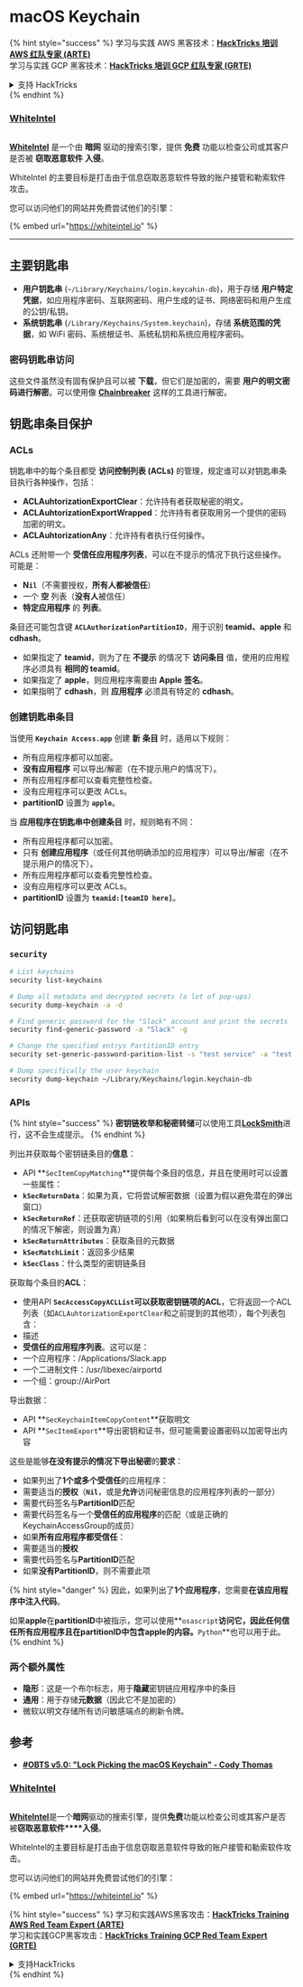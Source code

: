# macOS Keychain

{% hint style="success" %}
学习与实践 AWS 黑客技术：<img src="../../.gitbook/assets/arte.png" alt="" data-size="line">[**HackTricks 培训 AWS 红队专家 (ARTE)**](https://training.hacktricks.xyz/courses/arte)<img src="../../.gitbook/assets/arte.png" alt="" data-size="line">\
学习与实践 GCP 黑客技术：<img src="../../.gitbook/assets/grte.png" alt="" data-size="line">[**HackTricks 培训 GCP 红队专家 (GRTE)**<img src="../../.gitbook/assets/grte.png" alt="" data-size="line">](https://training.hacktricks.xyz/courses/grte)

<details>

<summary>支持 HackTricks</summary>

* 查看 [**订阅计划**](https://github.com/sponsors/carlospolop)!
* **加入** 💬 [**Discord 群组**](https://discord.gg/hRep4RUj7f) 或 [**Telegram 群组**](https://t.me/peass) 或 **关注** 我们的 **Twitter** 🐦 [**@hacktricks\_live**](https://twitter.com/hacktricks\_live)**.**
* **通过向** [**HackTricks**](https://github.com/carlospolop/hacktricks) 和 [**HackTricks Cloud**](https://github.com/carlospolop/hacktricks-cloud) GitHub 仓库提交 PR 分享黑客技巧。

</details>
{% endhint %}

### [WhiteIntel](https://whiteintel.io)

<figure><img src="../../.gitbook/assets/image (1227).png" alt=""><figcaption></figcaption></figure>

[**WhiteIntel**](https://whiteintel.io) 是一个由 **暗网** 驱动的搜索引擎，提供 **免费** 功能以检查公司或其客户是否被 **窃取恶意软件** **入侵**。

WhiteIntel 的主要目标是打击由于信息窃取恶意软件导致的账户接管和勒索软件攻击。

您可以访问他们的网站并免费尝试他们的引擎：

{% embed url="https://whiteintel.io" %}

***

## 主要钥匙串

* **用户钥匙串** (`~/Library/Keychains/login.keycahin-db`)，用于存储 **用户特定凭据**，如应用程序密码、互联网密码、用户生成的证书、网络密码和用户生成的公钥/私钥。
* **系统钥匙串** (`/Library/Keychains/System.keychain`)，存储 **系统范围的凭据**，如 WiFi 密码、系统根证书、系统私钥和系统应用程序密码。

### 密码钥匙串访问

这些文件虽然没有固有保护且可以被 **下载**，但它们是加密的，需要 **用户的明文密码进行解密**。可以使用像 [**Chainbreaker**](https://github.com/n0fate/chainbreaker) 这样的工具进行解密。

## 钥匙串条目保护

### ACLs

钥匙串中的每个条目都受 **访问控制列表 (ACLs)** 的管理，规定谁可以对钥匙串条目执行各种操作，包括：

* **ACLAuhtorizationExportClear**：允许持有者获取秘密的明文。
* **ACLAuhtorizationExportWrapped**：允许持有者获取用另一个提供的密码加密的明文。
* **ACLAuhtorizationAny**：允许持有者执行任何操作。

ACLs 还附带一个 **受信任应用程序列表**，可以在不提示的情况下执行这些操作。可能是：

* **N`il`**（不需要授权，**所有人都被信任**）
* 一个 **空** 列表（**没有人**被信任）
* **特定应用程序** 的 **列表**。

条目还可能包含键 **`ACLAuthorizationPartitionID`**，用于识别 **teamid、apple** 和 **cdhash**。

* 如果指定了 **teamid**，则为了在 **不提示** 的情况下 **访问条目** 值，使用的应用程序必须具有 **相同的 teamid**。
* 如果指定了 **apple**，则应用程序需要由 **Apple** **签名**。
* 如果指明了 **cdhash**，则 **应用程序** 必须具有特定的 **cdhash**。

### 创建钥匙串条目

当使用 **`Keychain Access.app`** 创建 **新** **条目** 时，适用以下规则：

* 所有应用程序都可以加密。
* **没有应用程序** 可以导出/解密（在不提示用户的情况下）。
* 所有应用程序都可以查看完整性检查。
* 没有应用程序可以更改 ACLs。
* **partitionID** 设置为 **`apple`**。

当 **应用程序在钥匙串中创建条目** 时，规则略有不同：

* 所有应用程序都可以加密。
* 只有 **创建应用程序**（或任何其他明确添加的应用程序）可以导出/解密（在不提示用户的情况下）。
* 所有应用程序都可以查看完整性检查。
* 没有应用程序可以更改 ACLs。
* **partitionID** 设置为 **`teamid:[teamID here]`**。

## 访问钥匙串

### `security`
```bash
# List keychains
security list-keychains

# Dump all metadata and decrypted secrets (a lot of pop-ups)
security dump-keychain -a -d

# Find generic password for the "Slack" account and print the secrets
security find-generic-password -a "Slack" -g

# Change the specified entrys PartitionID entry
security set-generic-password-parition-list -s "test service" -a "test acount" -S

# Dump specifically the user keychain
security dump-keychain ~/Library/Keychains/login.keychain-db
```
### APIs

{% hint style="success" %}
**密钥链枚举和秘密转储**可以使用工具[**LockSmith**](https://github.com/its-a-feature/LockSmith)进行，这不会生成提示。
{% endhint %}

列出并获取每个密钥链条目的**信息**：

* API **`SecItemCopyMatching`**提供每个条目的信息，并且在使用时可以设置一些属性：
* **`kSecReturnData`**：如果为真，它将尝试解密数据（设置为假以避免潜在的弹出窗口）
* **`kSecReturnRef`**：还获取密钥链项的引用（如果稍后看到可以在没有弹出窗口的情况下解密，则设置为真）
* **`kSecReturnAttributes`**：获取条目的元数据
* **`kSecMatchLimit`**：返回多少结果
* **`kSecClass`**：什么类型的密钥链条目

获取每个条目的**ACL**：

* 使用API **`SecAccessCopyACLList`**可以获取**密钥链项的ACL**，它将返回一个ACL列表（如`ACLAuhtorizationExportClear`和之前提到的其他项），每个列表包含：
* 描述
* **受信任的应用程序列表**。这可以是：
* 一个应用程序：/Applications/Slack.app
* 一个二进制文件：/usr/libexec/airportd
* 一个组：group://AirPort

导出数据：

* API **`SecKeychainItemCopyContent`**获取明文
* API **`SecItemExport`**导出密钥和证书，但可能需要设置密码以加密导出内容

这些是能够**在没有提示的情况下导出秘密**的**要求**：

* 如果列出了**1个或多个受信任**的应用程序：
* 需要适当的**授权**（**`Nil`**，或是**允许**访问秘密信息的应用程序列表的一部分）
* 需要代码签名与**PartitionID**匹配
* 需要代码签名与一个**受信任的应用程序**的匹配（或是正确的KeychainAccessGroup的成员）
* 如果**所有应用程序都受信任**：
* 需要适当的**授权**
* 需要代码签名与**PartitionID**匹配
* 如果**没有PartitionID**，则不需要此项

{% hint style="danger" %}
因此，如果列出了**1个应用程序**，您需要**在该应用程序中注入代码**。

如果**apple**在**partitionID**中被指示，您可以使用**`osascript`**访问它，因此任何信任所有应用程序且在partitionID中包含apple的内容。**`Python`**也可以用于此。
{% endhint %}

### 两个额外属性

* **隐形**：这是一个布尔标志，用于**隐藏**密钥链应用程序中的条目
* **通用**：用于存储**元数据**（因此它不是加密的）
* 微软以明文存储所有访问敏感端点的刷新令牌。

## 参考

* [**#OBTS v5.0: "Lock Picking the macOS Keychain" - Cody Thomas**](https://www.youtube.com/watch?v=jKE1ZW33JpY)

### [WhiteIntel](https://whiteintel.io)

<figure><img src="../../.gitbook/assets/image (1227).png" alt=""><figcaption></figcaption></figure>

[**WhiteIntel**](https://whiteintel.io)是一个**暗网**驱动的搜索引擎，提供**免费**功能以检查公司或其客户是否被**窃取恶意软件****入侵**。

WhiteIntel的主要目标是打击由于信息窃取恶意软件导致的账户接管和勒索软件攻击。

您可以访问他们的网站并免费尝试他们的引擎：

{% embed url="https://whiteintel.io" %}

{% hint style="success" %}
学习和实践AWS黑客攻击：<img src="../../.gitbook/assets/arte.png" alt="" data-size="line">[**HackTricks Training AWS Red Team Expert (ARTE)**](https://training.hacktricks.xyz/courses/arte)<img src="../../.gitbook/assets/arte.png" alt="" data-size="line">\
学习和实践GCP黑客攻击：<img src="../../.gitbook/assets/grte.png" alt="" data-size="line">[**HackTricks Training GCP Red Team Expert (GRTE)**<img src="../../.gitbook/assets/grte.png" alt="" data-size="line">](https://training.hacktricks.xyz/courses/grte)

<details>

<summary>支持HackTricks</summary>

* 查看[**订阅计划**](https://github.com/sponsors/carlospolop)!
* **加入** 💬 [**Discord群组**](https://discord.gg/hRep4RUj7f)或[**电报群组**](https://t.me/peass)或**关注**我们在**Twitter**上的**🐦 [**@hacktricks\_live**](https://twitter.com/hacktricks\_live)**.**
* **通过向** [**HackTricks**](https://github.com/carlospolop/hacktricks)和[**HackTricks Cloud**](https://github.com/carlospolop/hacktricks-cloud) github库提交PR来分享黑客技巧。

</details>
{% endhint %}
